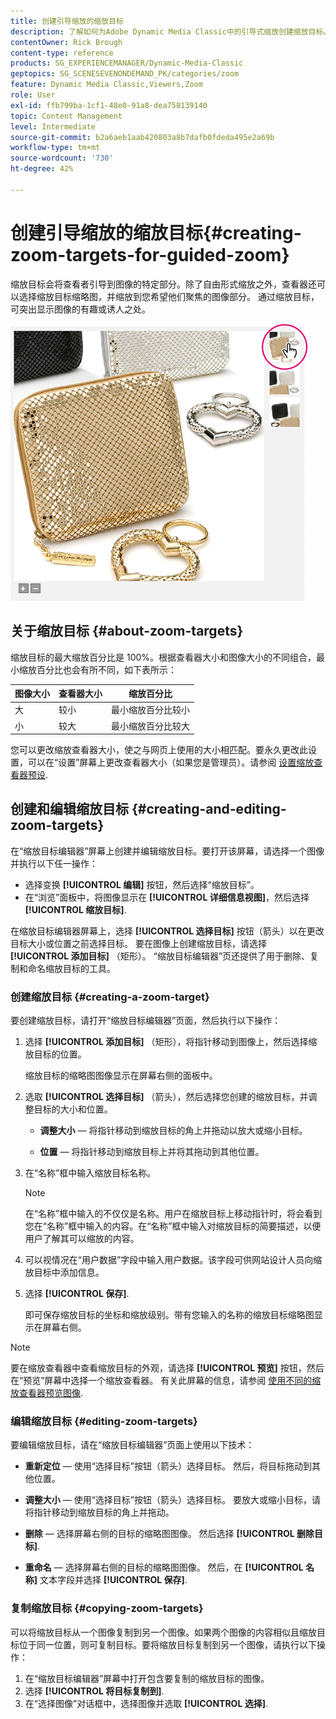 ```yaml
---
title: 创建引导缩放的缩放目标
description: 了解如何为Adobe Dynamic Media Classic中的引导式缩放创建缩放目标。
contentOwner: Rick Brough
content-type: reference
products: SG_EXPERIENCEMANAGER/Dynamic-Media-Classic
geptopics: SG_SCENESEVENONDEMAND_PK/categories/zoom
feature: Dynamic Media Classic,Viewers,Zoom
role: User
exl-id: ffb799ba-1cf1-48e0-91a8-dea758139140
topic: Content Management
level: Intermediate
source-git-commit: b2a6aeb1aab420803a8b7dafb0fdeda495e2a69b
workflow-type: tm+mt
source-wordcount: '730'
ht-degree: 42%

---
```


# 创建引导缩放的缩放目标{#creating-zoom-targets-for-guided-zoom}

缩放目标会将查看者引导到图像的特定部分。除了自由形式缩放之外，查看器还可以选择缩放目标缩略图，并缩放到您希望他们聚焦的图像部分。 通过缩放目标，可突出显示图像的有趣或诱人之处。

![创建引导缩放的缩放目标](/help/using/assets/zo_guided_zoom.png)

## 关于缩放目标 {#about-zoom-targets}

缩放目标的最大缩放百分比是 100%。根据查看器大小和图像大小的不同组合，最小缩放百分比也会有所不同，如下表所示：

| 图像大小 | 查看器大小 | 缩放百分比 |
| --- | --- | --- |
| 大 | 较小 | 最小缩放百分比较小 |
| 小 | 较大 | 最小缩放百分比较大 |

您可以更改缩放查看器大小，使之与网页上使用的大小相匹配。要永久更改此设置，可以在“设置”屏幕上更改查看器大小（如果您是管理员）。请参阅 [设置缩放查看器预设](setting-zoom-viewer-presets.md#setting_up_zoom_viewer_presets).

## 创建和编辑缩放目标 {#creating-and-editing-zoom-targets}

在“缩放目标编辑器”屏幕上创建并编辑缩放目标。要打开该屏幕，请选择一个图像并执行以下任一操作：

* 选择变换 **[!UICONTROL 编辑]** 按钮，然后选择“缩放目标”。
* 在“浏览”面板中，将图像显示在 **[!UICONTROL 详细信息视图]**，然后选择 **[!UICONTROL 缩放目标]**.

在缩放目标编辑器屏幕上，选择 **[!UICONTROL 选择目标]** 按钮（箭头）以在更改目标大小或位置之前选择目标。 要在图像上创建缩放目标，请选择 **[!UICONTROL 添加目标]** （矩形）。 “缩放目标编辑器”页还提供了用于删除、复制和命名缩放目标的工具。

### 创建缩放目标 {#creating-a-zoom-target}

要创建缩放目标，请打开“缩放目标编辑器”页面，然后执行以下操作：

1. 选择 **[!UICONTROL 添加目标]** （矩形），将指针移动到图像上，然后选择缩放目标的位置。

   缩放目标的缩略图图像显示在屏幕右侧的面板中。

1. 选取 **[!UICONTROL 选择目标]** （箭头），然后选择您创建的缩放目标，并调整目标的大小和位置。

   * **调整大小**  — 将指针移动到缩放目标的角上并拖动以放大或缩小目标。

   * **位置**  — 将指针移动到缩放目标上并将其拖动到其他位置。

1. 在“名称”框中输入缩放目标名称。

   >[!NOTE]
   >
   >在“名称”框中输入的不仅仅是名称。用户在缩放目标上移动指针时，将会看到您在“名称”框中输入的内容。在“名称”框中输入对缩放目标的简要描述，以便用户了解其可以缩放的内容。

1. 可以视情况在“用户数据”字段中输入用户数据。该字段可供网站设计人员向缩放目标中添加信息。
1. 选择 **[!UICONTROL 保存]**.

   即可保存缩放目标的坐标和缩放级别。带有您输入的名称的缩放目标缩略图显示在屏幕右侧。

>[!NOTE]
>
>要在缩放查看器中查看缩放目标的外观，请选择 **[!UICONTROL 预览]** 按钮，然后在“预览”屏幕中选择一个缩放查看器。 有关此屏幕的信息，请参阅 [使用不同的缩放查看器预览图像](previewing-image-assets-different-zoom.md#previewing_image_assets_with_different_zoom_viewers).

### 编辑缩放目标 {#editing-zoom-targets}

要编辑缩放目标，请在“缩放目标编辑器”页面上使用以下技术：

* **重新定位**  — 使用“选择目标”按钮（箭头）选择目标。 然后，将目标拖动到其他位置。

* **调整大小**  — 使用“选择目标”按钮（箭头）选择目标。 要放大或缩小目标，请将指针移动到缩放目标的角上并拖动。

* **删除**  — 选择屏幕右侧的目标的缩略图图像。 然后选择 **[!UICONTROL 删除目标]**.

* **重命名**  — 选择屏幕右侧的目标的缩略图图像。 然后，在 **[!UICONTROL 名称]** 文本字段并选择 **[!UICONTROL 保存]**.

### 复制缩放目标 {#copying-zoom-targets}

可以将缩放目标从一个图像复制到另一个图像。如果两个图像的内容相似且缩放目标位于同一位置，则可复制目标。要将缩放目标复制到另一个图像，请执行以下操作：

1. 在“缩放目标编辑器”屏幕中打开包含要复制的缩放目标的图像。
1. 选择 **[!UICONTROL 将目标复制到]**.
1. 在“选择图像”对话框中，选择图像并选取 **[!UICONTROL 选择]**.
